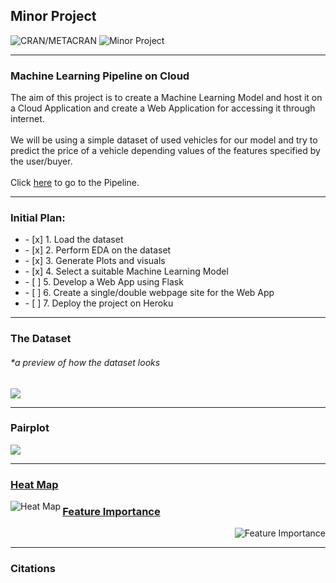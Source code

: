 ## Minor Project
![CRAN/METACRAN](https://img.shields.io/cran/l/devtools?style=for-the-badge) ![Minor Project](https://img.shields.io/badge/Minor%20Project-ML%20on%20Cloud-orange?style=for-the-badge)

---
### Machine Learning Pipeline on Cloud

The aim of this project is to create a Machine Learning Model and host it on a Cloud Application and create a Web Application for accessing it through internet. <br> <br>
We will be using a simple dataset of used vehicles for our model and try to predict the price of a vehicle depending values of the features specified by the user/buyer. <br> <br>
Click <a href = "https://github.com/adityakumaar/ML-Pipeline-On-Cloud/blob/master/ML%20Pipeline%20-%20Used%20Vehicles%20Price%20Prediction.ipynb">here</a> to go to the Pipeline. <br>

---
### Initial Plan:
<ul>
  <li> - [x] 1. Load the dataset </li>
  <li> - [x] 2. Perform EDA on the dataset </li>
  <li> - [x] 3. Generate Plots and visuals </li>
  <li> - [x] 4. Select a suitable Machine Learning Model </li>
  <li> - [ ] 5. Develop a Web App using Flask </li>
  <li> - [ ] 6. Create a single/double webpage site for the Web App </li>
  <li> - [ ] 7. Deploy the project on Heroku </li>
</ul>

---
### The Dataset
<h6> *a preview of how the dataset looks </h6>
<img src = "https://github.com/adityakumaar/ML-Pipeline-On-Cloud/blob/master/extras/vehicle_dataset_sample.png" />

---
### Pairplot
<img src = "https://github.com/adityakumaar/ML-Pipeline-On-Cloud/blob/master/extras/pairplot.png" />

<!--
### Heat Map
<img src = "https://github.com/adityakumaar/ML-Pipeline-On-Cloud/blob/master/extras/heatmap.png" />
### Feature Importance
<img src = "https://github.com/adityakumaar/ML-Pipeline-On-Cloud/blob/master/extras/feature_importance.png" />
-->

---
<a href="#">
  <h3> Heat Map </h3>
  <img align="left" alt="Heat Map" src="https://github.com/adityakumaar/ML-Pipeline-On-Cloud/blob/master/extras/heatmap.png" />
</a>
<a href="#">
  <h3> Feature Importance </h3>
  <img align="right" alt="Feature Importance" src="https://github.com/adityakumaar/ML-Pipeline-On-Cloud/blob/master/extras/feature_importance.png" />
</a>
<br>

---
### Citations


